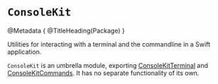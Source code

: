 # ``ConsoleKit``

@Metadata {
    @TitleHeading(Package)
}

Utilities for interacting with a terminal and the commandline in a Swift application.

`ConsoleKit` is an umbrella module, exporting [ConsoleKitTerminal](https://api.vapor.codes/consolekitterminal/documentation/consolekitterminal/) and [ConsoleKitCommands](https://api.vapor.codes/consolekitcommands/documentation/consolekitcommands/). It has no separate functionality of its own.
